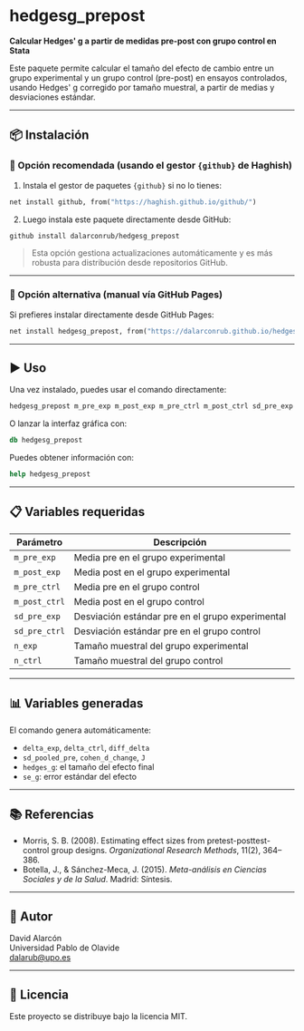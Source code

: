 # hedgesg_prepost

**Calcular Hedges' g a partir de medidas pre-post con grupo control en Stata**

Este paquete permite calcular el tamaño del efecto de cambio entre un grupo experimental y un grupo control (pre-post) en ensayos controlados, usando Hedges' g corregido por tamaño muestral, a partir de medias y desviaciones estándar.

---

## 📦 Instalación

### 🔹 Opción recomendada (usando el gestor `{github}` de Haghish)

1. Instala el gestor de paquetes `{github}` si no lo tienes:

```stata
net install github, from("https://haghish.github.io/github/")
```

2. Luego instala este paquete directamente desde GitHub:

```stata
github install dalarconrub/hedgesg_prepost
```

> Esta opción gestiona actualizaciones automáticamente y es más robusta para distribución desde repositorios GitHub.

---

### 🔸 Opción alternativa (manual vía GitHub Pages)

Si prefieres instalar directamente desde GitHub Pages:

```stata
net install hedgesg_prepost, from("https://dalarconrub.github.io/hedgesg_prepost/")
```
---

## ▶️ Uso

Una vez instalado, puedes usar el comando directamente:

```stata
hedgesg_prepost m_pre_exp m_post_exp m_pre_ctrl m_post_ctrl sd_pre_exp sd_pre_ctrl n_exp n_ctrl
```

O lanzar la interfaz gráfica con:

```stata
db hedgesg_prepost
```
Puedes obtener información con:
```stata
help hedgesg_prepost
```
---

## 📋 Variables requeridas

| Parámetro       | Descripción                                      |
|----------------|--------------------------------------------------|
| `m_pre_exp`     | Media pre en el grupo experimental               |
| `m_post_exp`    | Media post en el grupo experimental              |
| `m_pre_ctrl`    | Media pre en el grupo control                    |
| `m_post_ctrl`   | Media post en el grupo control                   |
| `sd_pre_exp`    | Desviación estándar pre en el grupo experimental |
| `sd_pre_ctrl`   | Desviación estándar pre en el grupo control      |
| `n_exp`         | Tamaño muestral del grupo experimental           |
| `n_ctrl`        | Tamaño muestral del grupo control                |

---

## 📊 Variables generadas

El comando genera automáticamente:

- `delta_exp`, `delta_ctrl`, `diff_delta`
- `sd_pooled_pre`, `cohen_d_change`, `J`
- `hedges_g`: el tamaño del efecto final
- `se_g`: error estándar del efecto

---

## 📚 Referencias

- Morris, S. B. (2008). Estimating effect sizes from pretest-posttest-control group designs. *Organizational Research Methods*, 11(2), 364–386.
- Botella, J., & Sánchez-Meca, J. (2015). *Meta-análisis en Ciencias Sociales y de la Salud*. Madrid: Síntesis.

---

## 👤 Autor

David Alarcón  
Universidad Pablo de Olavide  
[dalarub@upo.es](mailto:dalarmar@upo.es)

---

## 🪪 Licencia

Este proyecto se distribuye bajo la licencia MIT.
